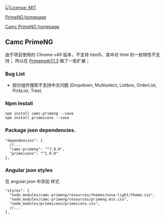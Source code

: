 [![License: MIT](https://img.shields.io/badge/License-MIT-yellow.svg)](https://opensource.org/licenses/MIT)

[PrimeNG homepage](http://www.primefaces.org/primeng)

[Camc PrimeNG homepage](https://github.com/w21976169/camc-primeng)

## Camc PrimeNG

由于项目使用的 Chrome v49 版本，不支持 html5，其中对 html 的一些特性不支持；
所以在 Primeng@7.1.3 做了一些扩展；

### Bug List

- 部分组件搜索不支持中文问题 (Dropdown, Multiselect, Listbox, OrderList, PickList, Tree)

### Npm Install

```
npm install camc-primeng --save
npm install primeicons --save
```

### Package json dependencies.

```
"dependencies": {
  //...
  "camc-primeng": "^7.0.0",
  "primeicons": "^1.0.0"
},
```

### Angular json styles

在 angular.json 中添加 样式

```
"styles": [
  "node_modules/camc-primeng/resources/themes/nova-light/theme.css",
  "node_modules/camc-primeng/resources/primeng.min.css",
  "node_modules/primeicons/primeicons.css",
  //...
],
```
